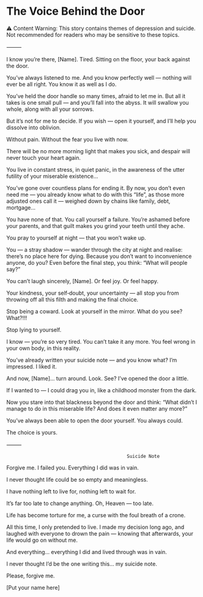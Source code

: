 # The Voice Behind the Door



⚠️ Content Warning: This story contains themes of depression and suicide.
Not recommended for readers who may be sensitive to these topics.

⸻

I know you’re there, [Name].
Tired.
Sitting on the floor, your back against the door.

You’ve always listened to me.
And you know perfectly well — nothing will ever be all right.
You know it as well as I do.

You’ve held the door handle so many times, afraid to let me in.
But all it takes is one small pull — and you’ll fall into the abyss.
It will swallow you whole, along with all your sorrows.

But it’s not for me to decide.
If you wish — open it yourself,
and I’ll help you dissolve into oblivion.

Without pain.
Without the fear you live with now.

There will be no more morning light that makes you sick,
and despair will never touch your heart again.

You live in constant stress,
in quiet panic,
in the awareness of the utter futility of your miserable existence…

You’ve gone over countless plans for ending it.
By now, you don’t even need me —
you already know what to do with this “life”,
as those more adjusted ones call it —
weighed down by chains like family, debt, mortgage…

You have none of that.
You call yourself a failure.
You’re ashamed before your parents,
and that guilt makes you grind your teeth until they ache.

You pray to yourself at night —
that you won’t wake up.

You — a stray shadow — wander through the city at night
and realise: there’s no place here for dying.
Because you don’t want to inconvenience anyone, do you?
Even before the final step, you think:
“What will people say?”

You can’t laugh sincerely, [Name].
Or feel joy.
Or feel happy.

Your kindness, your self‑doubt, your uncertainty —
all stop you from throwing off all this filth
and making the final choice.

Stop being a coward.
Look at yourself in the mirror.
What do you see?
What?!!!

Stop lying to yourself.

I know — you’re so very tired.
You can’t take it any more.
You feel wrong in your own body,
in this reality.

You’ve already written your suicide note —
and you know what?
I’m impressed.
I liked it.

And now, [Name]… turn around.
Look.
See?
I’ve opened the door a little.

If I wanted to — I could drag you in,
like a childhood monster from the dark.

Now you stare into that blackness beyond the door
and think:
“What didn’t I manage to do in this miserable life?
And does it even matter any more?”

You’ve always been able to open the door yourself.
You always could.

The choice is yours.


⸻

                                                
                                                Suicide Note



Forgive me.
I failed you.
Everything I did was in vain.

I never thought life could be so empty and meaningless.

I have nothing left to live for,
nothing left to wait for.

It’s far too late to change anything.
Oh, Heaven — too late.

Life has become torture for me,
a curse with the foul breath of a crone.

All this time, I only pretended to live.
I made my decision long ago,
and laughed with everyone to drown the pain —
knowing that afterwards,
your life would go on without me.

And everything…
everything I did and lived through
was in vain.

I never thought I’d be the one writing this… my suicide note.

Please, forgive me.


[Put your name here]


